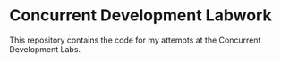 # Concurrent Development Labwork
This repository contains the code for my attempts at the Concurrent Development Labs.
